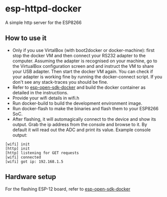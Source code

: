 # esp-httpd-docker
A simple http server for the ESP8266

## How to use it
* Only if you use VirtalBox (with boot2docker or docker-machine): first stop the docker VM and then connect your RS232 adapter to the computer. Assuming the adapter is recognised on your machine, go to the VirtualBox configuration screen and and instruct the VM to share your USB adapter. Then start the docker VM again. You can check if your adapter is working fine by running the docker-connect script. If you don't see any stack-traces you should be fine.
* Refer to [esp-open-sdk-docker](https://github.com/nevers/esp-open-sdk-docker) and build the docker container as detailed in the instructions. 
* Provide your wifi details in wifi.h
* Run docker-build to build the development environment image.
* Run docker-flash to make the binaries and flash them to your ESP8266 SoC. 
* After flashing, it will automagically connect to the device and show its output. Grab the ip address from the console and browse to it. By default it will read out the ADC and print its value. Example console output:
```
[wifi] init
[http] init
[http] listening for GET requests
[wifi] connected
[wifi] got ip: 192.168.1.5
```

## Hardware setup
For the flashing ESP-12 board, refer to [esp-open-sdk-docker](https://github.com/nevers/esp-open-sdk-docker)
